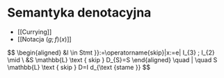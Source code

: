 # Semantyka denotacyjna


- [[Currying]]
- [[Notacja $(g;f)(x)$]]

$$
\begin{aligned}
&I \in Stmt }}:=\operatorname{skip}|x:=e| I_{3} ; I_{2} \mid \\
&S \mathbb{L} \text { skip } D_{S}=S
\end{aligned} \quad \| \quad S \mathbb{L} \text { skip } D=I d_{\text {stame }}
$$